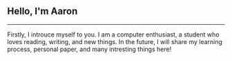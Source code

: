## Hello, I'm Aaron
---
<p>Firstly, I introuce myself to you. I am a computer enthusiast, a student who loves reading, writing, and new things.  In the future, I will share my learning process, personal paper, and many intresting things here!<p>
